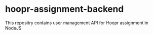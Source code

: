 # hoopr-assignment-backend
This repositry contains user management API for Hoopr assignment in NodeJS
